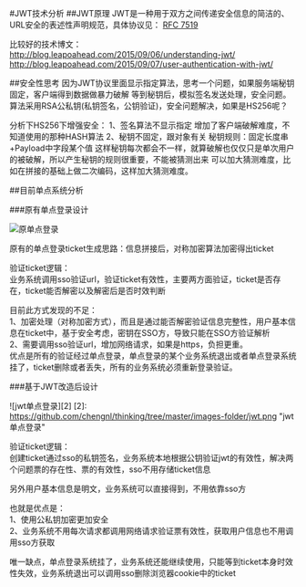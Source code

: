 #JWT技术分析
##JWT原理
JWT是一种用于双方之间传递安全信息的简洁的、URL安全的表述性声明规范，具体协议见：
[RFC 7519](https://tools.ietf.org/html/rfc7519)

比较好的技术博文：   
http://blog.leapoahead.com/2015/09/06/understanding-jwt/    
http://blog.leapoahead.com/2015/09/07/user-authentication-with-jwt/

##安全性思考
因为JWT协议里面显示指定算法，思考一个问题，如果服务端秘钥固定，客户端得到数据做暴力破解
等到秘钥后，模拟签名发送处理，安全问题。算法采用RSA公私钥(私钥签名，公钥验证)，安全问题解决，如果是HS256呢？

分析下HS256下增强安全：
1、签名算法不显示指定
   增加了客户端破解难度，不知道使用的那种HASH算法
2、秘钥不固定，跟对象有关
   秘钥规则：固定长度串+Payload中字段某个值
   这样秘钥每次都会不一样，就算破解也仅仅只是单次用户的被破解，所以产生秘钥的规则很重要，不能被猜测出来
   可以加大猜测难度，比如在拼接的基础上做二次编码，这样加大猜测难度。

##目前单点系统分析

###原有单点登录设计

![原单点登录](https://github.com/chengnl/thinking/tree/master/images-folder/sso.png)

原有的单点登录ticket生成思路：信息拼接后，对称加密算法加密得出ticket

验证ticket逻辑：  
业务系统调用sso验证url，验证ticket有效性，主要两方面验证，ticket是否存在，ticket能否解密以及解密后是否时效判断

目前此方式发现的不足：  
1、加密处理（对称加密方式），而且是通过能否解密验证信息完整性，用户基本信息在ticket中，基于安全考虑，密钥在SSO方，导致只能在SSO方验证解析  
2、需要调用sso验证url，增加网络请求，如果是https，负担更重。  
优点是所有的验证经过单点登录，单点登录的某个业务系统退出或者单点登录系统挂了，ticket删除或者丢失，所有的业务系统必须重新登录验证。   

###基于JWT改造后设计  

![jwt单点登录][2]
[2]: https://github.com/chengnl/thinking/tree/master/images-folder/jwt.png "jwt单点登录"

验证ticket逻辑：  
创建ticket通过sso的私钥签名，业务系统本地根据公钥验证jwt的有效性，解决两个问题票的存在性、票的有效性，sso不用存储ticket信息

另外用户基本信息是明文，业务系统可以直接得到，不用依靠sso方  

也就是优点是：  
1、使用公私钥加密更加安全  
2、业务系统不用每次请求都调用网络请求验证票有效性，获取用户信息也不用调用sso方获取  

唯一缺点，单点登录系统挂了，业务系统还能继续使用，只能等到ticket本身时效性失效，业务系统退出可以调用sso删除浏览器cookie中的ticket


